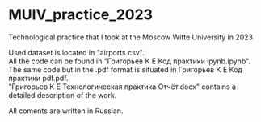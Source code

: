# MUIV_practice_2023
Technological practice that I took at the Moscow Witte  University in 2023  
  
Used dataset is located in "airports.csv".  
All the code can be found in "Григорьев К Е Код практики ipynb.ipynb".  
The same code but in the .pdf format is situated in Григорьев К Е Код практики pdf.pdf.  
"Григорьев К Е Технологическая практика Отчёт.docx" contains a detailed description of the work.  
  
All coments are written in Russian.
